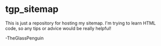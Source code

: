 # tgp_sitemap

This is just a repository for hosting my sitemap. I'm trying to learn HTML code, so any tips or advice would be really helpful!

-TheGlassPenguin
